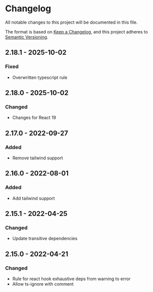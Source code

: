 
# Changelog
All notable changes to this project will be documented in this file.

The format is based on [Keep a Changelog](https://keepachangelog.com/en/1.0.0/),
and this project adheres to [Semantic Versioning](https://semver.org/spec/v2.0.0.html).

## 2.18.1 - 2025-10-02
### Fixed
- Overwritten typescript rule

## 2.18.0 - 2025-10-02
### Changed
- Changes for React 19

## 2.17.0 - 2022-09-27
### Added
- Remove tailwind support

## 2.16.0 - 2022-08-01
### Added
- Add tailwind support

## 2.15.1 - 2022-04-25
### Changed
- Update transitive dependencies

## 2.15.0 - 2022-04-21
### Changed
- Rule for react hook exhaustive deps from warning to error
- Allow ts-ignore with comment
